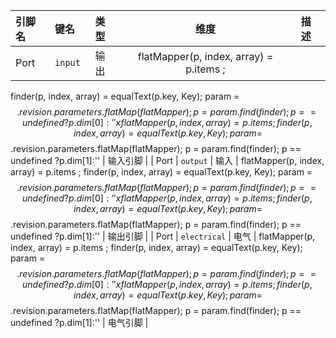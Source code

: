<!--
DO NOT EDIT THIS FILE DIRECTLY.
This file is generated by tools/comp-docs.js.
All changes will be overwritten by regeneration.
-->

<slot class="model-pins">

| 引脚名 | 键名 | 类型 | 维度 | 描述 |
|:------ |:---- |:----:|:----:|:---- |
| Port | `input` | 输出 | flatMapper(p, index, array) = p.items ;
 finder(p, index, array) = equalText(p.key, Key);
param = $$.revision.parameters.flatMap(flatMapper);
p = param.find(finder);
p == undefined ?p.dim[0]:'' x flatMapper(p, index, array) = p.items ;
 finder(p, index, array) = equalText(p.key, Key);
param = $$.revision.parameters.flatMap(flatMapper);
p = param.find(finder);
p == undefined ?p.dim[1]:'' | 输入引脚 |
| Port | `output` | 输入 | flatMapper(p, index, array) = p.items ;
 finder(p, index, array) = equalText(p.key, Key);
param = $$.revision.parameters.flatMap(flatMapper);
p = param.find(finder);
p == undefined ?p.dim[0]:'' x flatMapper(p, index, array) = p.items ;
 finder(p, index, array) = equalText(p.key, Key);
param = $$.revision.parameters.flatMap(flatMapper);
p = param.find(finder);
p == undefined ?p.dim[1]:'' | 输出引脚 |
| Port | `electrical` | 电气 | flatMapper(p, index, array) = p.items ;
 finder(p, index, array) = equalText(p.key, Key);
param = $$.revision.parameters.flatMap(flatMapper);
p = param.find(finder);
p == undefined ?p.dim[0]:'' x flatMapper(p, index, array) = p.items ;
 finder(p, index, array) = equalText(p.key, Key);
param = $$.revision.parameters.flatMap(flatMapper);
p = param.find(finder);
p == undefined ?p.dim[1]:'' | 电气引脚 |

</slot>
